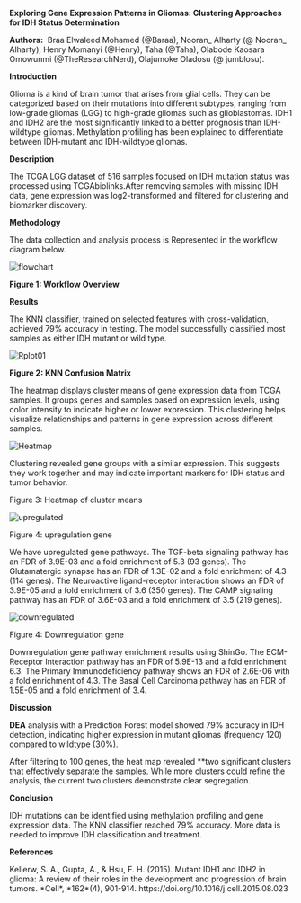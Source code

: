 <!--StartFragment-->

**Exploring Gene Expression Patterns in Gliomas: Clustering Approaches for IDH Status Determination**

**Authors:**  Braa Elwaleed Mohamed (@Baraa), Nooran\_ Alharty (@ Nooran\_ Alharty), Henry Momanyi (@Henry), Taha (@Taha), Olabode Kaosara Omowunmi (@TheResearchNerd), Olajumoke Oladosu (@ jumblosu).

**Introduction**

Glioma is a kind of brain tumor that arises from glial cells. They can be categorized based on their mutations into different subtypes, ranging from low-grade gliomas (LGG) to high-grade gliomas such as glioblastomas. IDH1 and IDH2 are the most significantly linked to a better prognosis than IDH-wildtype gliomas. Methylation profiling has been explained to differentiate between IDH-mutant and IDH-wildtype gliomas.

**Description** 

The TCGA LGG dataset of 516 samples focused on IDH mutation status was processed using TCGAbiolinks.After removing samples with missing IDH data, gene expression was log2-transformed and filtered for clustering and biomarker discovery.

**Methodology**

The data collection and analysis process is Represented in the workflow diagram below. 

![flowchart](https://github.com/user-attachments/assets/bc95b38a-c30f-4bf2-a501-69f1b562aa5e)


**Figure 1: Workflow Overview**

**Results**

The KNN classifier, trained on selected features with cross-validation, achieved 79% accuracy in testing. The model successfully classified most samples as either IDH mutant or wild type.


![Rplot01](https://github.com/user-attachments/assets/de8894df-cfcf-4fda-b3b8-1f85ba9c7efd)

**Figure 2: KNN Confusion Matrix**

The heatmap displays cluster means of gene expression data from TCGA samples. It groups genes and samples based on expression levels, using color intensity to indicate higher or lower expression. This clustering helps visualize relationships and patterns in gene expression across different samples.


![Heatmap](https://github.com/user-attachments/assets/85c56d19-4710-46dc-b812-1e98ea145fa3)


Clustering revealed gene groups with a similar expression. This suggests they work together and may indicate important markers for IDH status and tumor behavior.

Figure 3: Heatmap of cluster means


![upregulated](https://github.com/user-attachments/assets/3d15e973-424f-4438-8823-b0925d7452da)

Figure 4: upregulation gene

We have upregulated gene pathways. The TGF-beta signaling pathway has an FDR of 3.9E-03 and a fold enrichment of 5.3 (93 genes). The Glutamatergic synapse has an FDR of 1.3E-02 and a fold enrichment of 4.3 (114 genes). The Neuroactive ligand-receptor interaction shows an FDR of 3.9E-05 and a fold enrichment of 3.6 (350 genes). The CAMP signaling pathway has an FDR of 3.6E-03 and a fold enrichment of 3.5 (219 genes).


![downregulated](https://github.com/user-attachments/assets/47b931d1-f9f6-40c5-af79-ecf03a4fe6a8)

Figure 4: Downregulation gene

Downregulation gene pathway enrichment results using ShinGo. The ECM-Receptor Interaction pathway has an FDR of 5.9E-13 and a fold enrichment 6.3. The Primary Immunodeficiency pathway shows an FDR of 2.6E-06 with a fold enrichment of 4.3. The Basal Cell Carcinoma pathway has an FDR of 1.5E-05 and a fold enrichment of 3.4.

**Discussion**

**DEA** analysis with a Prediction Forest model showed 79% accuracy in IDH detection, indicating higher expression in mutant gliomas (frequency 120) compared to wildtype (30%). 

After filtering to 100 genes, the heat map revealed \*\*two significant clusters that effectively separate the samples. While more clusters could refine the analysis, the current two clusters demonstrate clear segregation.

**Conclusion** 

IDH mutations can be identified using methylation profiling and gene expression data. The KNN classifier reached 79% accuracy. More data is needed to improve IDH classification and treatment.

**References** 

Kellerw, S. A., Gupta, A., & Hsu, F. H. (2015). Mutant IDH1 and IDH2 in glioma: A review of their roles in the development and progression of brain tumors. \*Cell\*, \*162\*(4), 901-914. https\://doi.org/10.1016/j.cell.2015.08.023


